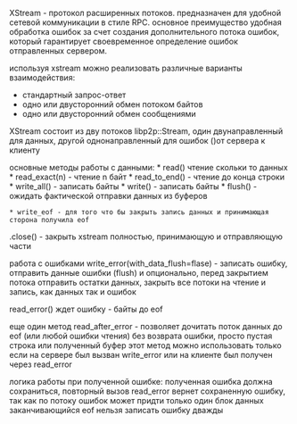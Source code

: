 XStream - протокол расширенных потоков. предназначен для удобной сетевой коммуникации в стиле RPC. основное преимущество удобная обработка ошибок за счет создания дополнительного потока ошибок, который гарантирует своевременное определение ошибок отправленных сервером.

используя xstream можно реализовать различные варианты взаимодействия:
* стандартный запрос-ответ
* одно или двусторонний обмен потоком байтов
* одно или двусторонний обмен сообщениями

XStream состоит из дву потоков libp2p::Stream, один двунаправленный для данных, другой однонаправленный для ошибок ()от сервера к клиенту

основные методы работы с данными:
    * read()  чтение скольки то данных
    * read_exact(n) - чтение n байт
    * read_to_end() - чтение  до конца строки
    * write_all() - записать байты
    * write() - записать байты
    * flush() - ожидать фактической отправки данных из буферов

    * write_eof - для того что бы закрыть запись данных и принимающая сторона получила eof

.close() - закрыть xstream полностью, принимающую и отправляющую части

работа с ошибками
write_error(with_data_flush=flase) - записать ошибку, отправить данные ошибки (flush) и опционально, перед закрытием потока отправить остатки данных, закрыть все потоки на чтение и запись, как данных так и ошибок

read_error() ждет ошибку - байты до eof



еще один метод read_after_error - позволяет дочитать поток данных до eof (или любой ошибки чтения) без возврата ошибки, просто пустая строка или полученный буфер
этот метод можно использовать только если на сервере был вызван write_error
или на клиенте был получен через read_error


логика работы при полученной ошибке:
полученная ошибка должна сохраниться,
повторный вызов read_error вернет сохраненную ошибку, так как по потоку ошибок может придти только один блок данных заканчивающийся eof
нельзя записать ошибку дважды







